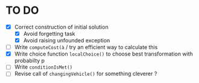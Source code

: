 # TO DO
- [x] Correct construction of initial solution
  - [x] Avoid forgetting task 
  - [x] Avoid raising unfounded exception
- [ ] Write `computeCost(à` / try an efficient way to calculate this
- [x] Write choice function `localChoice()` to choose best transformation with probabilty p
- [ ] Write `conditionIsMet()`
- [ ] Revise call of `changingVehicle()` for something cleverer ? 